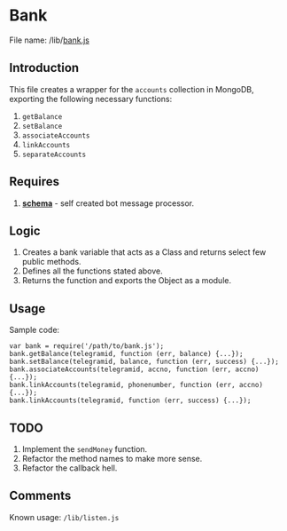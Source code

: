 # Bank

File name: /lib/[bank.js](../lib/bank.js)

## Introduction

This file creates a wrapper for the `accounts` collection in MongoDB, exporting the following necessary functions:

1. `getBalance`
2. `setBalance`
3. `associateAccounts`
4. `linkAccounts`
5. `separateAccounts`

## Requires

1. **[schema](/lib/schema.md)** - self created bot message processor.

## Logic

1. Creates a bank variable that acts as a Class and returns select few public methods.
2. Defines all the functions stated above.
3. Returns the function and exports the Object as a module.

## Usage

Sample code:

```
var bank = require('/path/to/bank.js');
bank.getBalance(telegramid, function (err, balance) {...});
bank.setBalance(telegramid, balance, function (err, success) {...});
bank.associateAccounts(telegramid, accno, function (err, accno) {...});
bank.linkAccounts(telegramid, phonenumber, function (err, accno) {...});
bank.linkAccounts(telegramid, function (err, success) {...});

```

## TODO

1. Implement the `sendMoney` function.
2. Refactor the method names to make more sense.
3. Refactor the callback hell.

## Comments

Known usage: `/lib/listen.js`